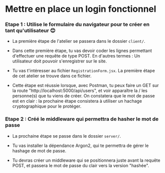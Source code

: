 # Mettre en place un login fonctionnel

### Etape 1 : Utilise le formulaire du navigateur pour te créer en tant qu'utilisateur 😊

- La première étape de l'atelier se passera dans le dossier `client/`.

- Dans cette première étape, tu vas devoir coder les lignes permettant d'effectuer une requête de type POST. En d'autres termes : Un utilisateur doit pouvoir s'enregistrer sur le site.

- Tu vas t'intéresser au fichier `RegistrationForm.jsx`. La première étape de cet atelier se trouve dans ce fichier.

- Cette étape est réussie lorsque, avec Postman, tu peux faire un GET sur la route "http://localhost:5000/api/users", et voir apparaître la / les personne(s) que tu viens de créer. On constatera que le mot de passe est en clair : la prochaine étape consistera à utiliser un hachage cryptographique pour le protéger.

### Etape 2 : Créé le middleware qui permettra de hasher le mot de passe

- La prochaine étape se passe dans le dossier `server/`.

- Tu vas installer la dépendance Argon2, qui te permettra de gérer le hashage de mot de passe.

- Tu devras créer un middleware qui se positionnera juste avant la requête POST, et passera le mot de passe du clair vers la version "hashée".